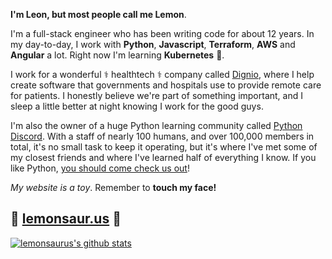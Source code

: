 **I'm Leon, but most people call me Lemon**.

I'm a full-stack engineer who has been writing code for about 12 years. In my day-to-day, I work with **Python**, **Javascript**, **Terraform**, **AWS** and **Angular** a lot. Right now I'm learning **Kubernetes** 🧊.

I work for a wonderful ⚕️ healthtech ⚕️ company called [Dignio](https://dignio.com), where I help create software that governments and hospitals use to provide remote care for patients. I honestly believe we're part of something important, and I sleep a little better at night knowing I work for the good guys.

I'm also the owner of a huge Python learning community called [Python Discord](https://pythondiscord.com). With a staff of nearly 100 humans, and over 100,000 members in total, it's no small task to keep it operating, but it's where I've met some of my closest friends and where I've learned half of everything I know. If you like Python, [you should come check us out](https://discord.gg/python)!

_My website is a toy_. Remember to **touch my face!**

## :lemon: **[lemonsaur.us](https://lemonsaur.us)** :lemon:

[![lemonsaurus's github stats](https://github-readme-stats.vercel.app/api?username=lemonsaurus&show_icon=true)](https://github.com/anuraghazra/github-readme-stats)

